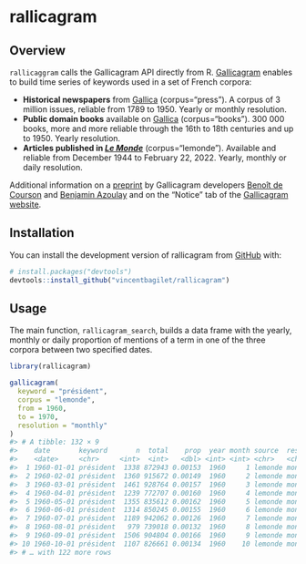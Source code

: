 
<!-- README.md is generated from README.Rmd. Please edit that file -->

# rallicagram

<!-- badges: start -->
<!-- badges: end -->

## Overview

`rallicaggram` calls the Gallicagram API directly from R.
[Gallicagram](https://shiny.ens-paris-saclay.fr/app/gallicagram) enables
to build time series of keywords used in a set of French corpora:

- **Historical newspapers** from [Gallica](https://gallica.bnf.fr/)
  (corpus=“press”). A corpus of 3 million issues, reliable from 1789
  to 1950. Yearly or monthly resolution.
- **Public domain books** available on
  [Gallica](https://gallica.bnf.fr/) (corpus=“books”). 300 000 books,
  more and more reliable through the 16th to 18th centuries and up
  to 1950. Yearly resolution.
- **Articles published in [*Le Monde*](https://www.lemonde.fr/)**
  (corpus=“lemonde”). Available and reliable from December 1944 to
  February 22, 2022. Yearly, monthly or daily resolution.

Additional information on a
[preprint](https://osf.io/preprints/socarxiv/84bf3/) by Gallicagram
developers [Benoît de Courson](https://regicid.github.io/) and [Benjamin
Azoulay](https://benjamin-azoulay.my.canva.site/) and on the “Notice”
tab of the [Gallicagram
website](https://shiny.ens-paris-saclay.fr/app/gallicagram).

## Installation

You can install the development version of rallicagram from
[GitHub](https://github.com/vincentbagilet/rallicagram) with:

``` r
# install.packages("devtools")
devtools::install_github("vincentbagilet/rallicagram")
```

## Usage

The main function, `rallicagram_search`, builds a data frame with the
yearly, monthly or daily proportion of mentions of a term in one of the
three corpora between two specified dates.

``` r
library(rallicagram)

gallicagram(
  keyword = "président", 
  corpus = "lemonde", 
  from = 1960, 
  to = 1970,
  resolution = "monthly"
)
#> # A tibble: 132 × 9
#>    date       keyword       n  total    prop  year month source  resolution
#>    <date>     <chr>     <int>  <int>   <dbl> <int> <int> <chr>   <chr>     
#>  1 1960-01-01 président  1338 872943 0.00153  1960     1 lemonde monthly   
#>  2 1960-02-01 président  1360 915672 0.00149  1960     2 lemonde monthly   
#>  3 1960-03-01 président  1461 928764 0.00157  1960     3 lemonde monthly   
#>  4 1960-04-01 président  1239 772707 0.00160  1960     4 lemonde monthly   
#>  5 1960-05-01 président  1355 835612 0.00162  1960     5 lemonde monthly   
#>  6 1960-06-01 président  1314 850245 0.00155  1960     6 lemonde monthly   
#>  7 1960-07-01 président  1189 942062 0.00126  1960     7 lemonde monthly   
#>  8 1960-08-01 président   979 739018 0.00132  1960     8 lemonde monthly   
#>  9 1960-09-01 président  1506 904804 0.00166  1960     9 lemonde monthly   
#> 10 1960-10-01 président  1107 826661 0.00134  1960    10 lemonde monthly   
#> # … with 122 more rows
```

